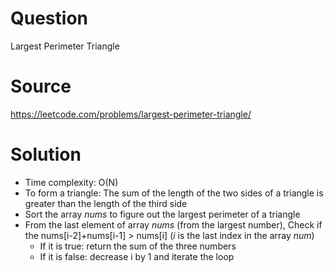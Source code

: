# Question
Largest Perimeter Triangle

# Source
https://leetcode.com/problems/largest-perimeter-triangle/

# Solution
 - Time complexity: O(N)
 - To form a triangle: The sum of the length of the two sides of a triangle is greater than the length of the third side
 - Sort the array *nums* to figure out the largest perimeter of a triangle
 - From the last element of array *nums* (from the largest number), Check if the nums[i-2]+nums[i-1] > nums[i] (*i* is the last index in the array *num*)
   - If it is true: return the sum of the three numbers
   - If it is false: decrease i by 1 and iterate the loop